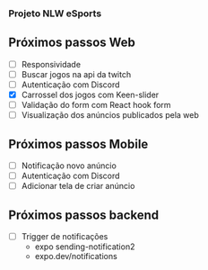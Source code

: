 ### Projeto NLW eSports

## Próximos passos Web
- [ ] Responsividade
- [ ] Buscar jogos na api da twitch
- [ ] Autenticação com Discord
- [X] Carrossel dos jogos com Keen-slider
- [ ] Validação do form com React hook form
- [ ] Visualização dos anúncios publicados pela web

## Próximos passos Mobile
- [ ] Notificação novo anúncio
- [ ] Autenticação com Discord
- [ ] Adicionar tela de criar anúncio

## Próximos passos backend
- [ ] Trigger de notificações
  - expo sending-notification2
  - expo.dev/notifications